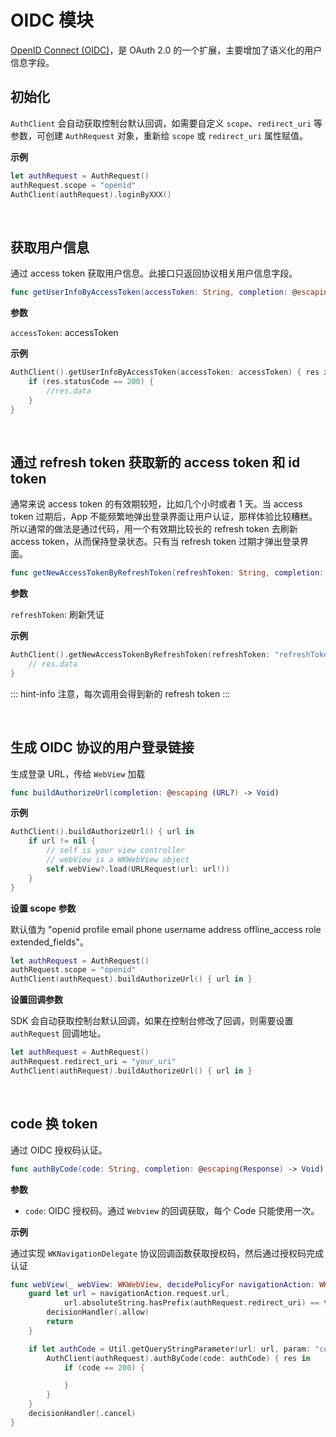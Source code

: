 # OIDC 模块

<LastUpdated/>

[OpenID Connect (OIDC)](https://docs.genauth.ai/apn/#关于-oidc)，是 OAuth 2.0 的一个扩展，主要增加了语义化的用户信息字段。

## 初始化

`AuthClient` 会自动获取控制台默认回调，如需要自定义 `scope`、`redirect_uri` 等参数，可创建 `AuthRequest` 对象，重新给 `scope` 或 `redirect_uri` 属性赋值。

**示例**

```swift
let authRequest = AuthRequest()
authRequest.scope = "openid"
AuthClient(authRequest).loginByXXX()
```

<br>

## 获取用户信息

通过 access token 获取用户信息。此接口只返回协议相关用户信息字段。

```swift
func getUserInfoByAccessToken(accessToken: String, completion: @escaping(Response) -> Void)
```

**参数**

`accessToken`: accessToken

**示例**

```swift
AuthClient().getUserInfoByAccessToken(accessToken: accessToken) { res in
    if (res.statusCode == 200) {
        //res.data
    }
}
```

<br>

## 通过 refresh token 获取新的 access token 和 id token

通常来说 access token 的有效期较短，比如几个小时或者 1 天。当 access token 过期后，App 不能频繁地弹出登录界面让用户认证，那样体验比较糟糕。所以通常的做法是通过代码，用一个有效期比较长的 refresh token 去刷新 access token，从而保持登录状态。只有当 refresh token 过期才弹出登录界面。

```swift
func getNewAccessTokenByRefreshToken(refreshToken: String, completion: @escaping(Response) -> Void)
```

**参数**

`refreshToken`: 刷新凭证

**示例**

```swift
AuthClient().getNewAccessTokenByRefreshToken(refreshToken: "refreshToken") { res in
    // res.data
}
```

::: hint-info
注意，每次调用会得到新的 refresh token
:::

<br>

## 生成 OIDC 协议的用户登录链接

生成登录 URL，传给 `WebView` 加载

```swift
func buildAuthorizeUrl(completion: @escaping (URL?) -> Void)
```

**示例**

```swift
AuthClient().buildAuthorizeUrl() { url in
    if url != nil {
        // self is your view controller
        // webView is a WKWebView object
        self.webView?.load(URLRequest(url: url!))
    }
}
```

**设置 scope 参数**

默认值为 "openid profile email phone username address offline_access role extended_fields"。

```swift
let authRequest = AuthRequest()
authRequest.scope = "openid"
AuthClient(authRequest).buildAuthorizeUrl() { url in }
```

**设置回调参数**

SDK 会自动获取控制台默认回调，如果在控制台修改了回调，则需要设置 `authRequest` 回调地址。

```swift
let authRequest = AuthRequest()
authRequest.redirect_uri = "your_uri"
AuthClient(authRequest).buildAuthorizeUrl() { url in }
```

<br>

## code 换 token

通过 OIDC 授权码认证。

```swift
func authByCode(code: String, completion: @escaping(Response) -> Void)
```

**参数**

- `code`: OIDC 授权码。通过 `Webview` 的回调获取，每个 Code 只能使用一次。

**示例**

通过实现 `WKNavigationDelegate` 协议回调函数获取授权码，然后通过授权码完成认证

```swift
func webView(_ webView: WKWebView, decidePolicyFor navigationAction: WKNavigationAction, decisionHandler: @escaping (WKNavigationActionPolicy) -> Void) {
    guard let url = navigationAction.request.url,
            url.absoluteString.hasPrefix(authRequest.redirect_uri) == true else {
        decisionHandler(.allow)
        return
    }

    if let authCode = Util.getQueryStringParameter(url: url, param: "code") {
        AuthClient(authRequest).authByCode(code: authCode) { res in
            if (code == 200) {

            }
        }
    }
    decisionHandler(.cancel)
}
```

<br>
